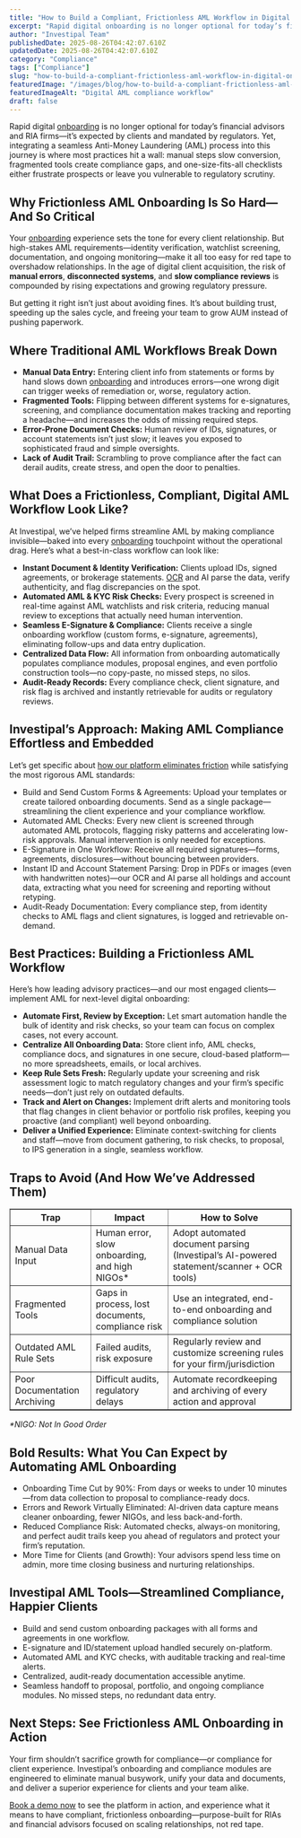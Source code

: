 ```yaml
---
title: "How to Build a Compliant, Frictionless AML Workflow in Digital Onboarding: Tools, Traps, and Best Practices"
excerpt: "Rapid digital onboarding is no longer optional for today’s financial advisors and RIA firms-it’s expected by clients and mandated by regulators."
author: "Investipal Team"
publishedDate: 2025-08-26T04:42:07.610Z
updatedDate: 2025-08-26T04:42:07.610Z
category: "Compliance"
tags: ["Compliance"]
slug: "how-to-build-a-compliant-frictionless-aml-workflow-in-digital-onboarding-tools-traps-and-best-practices"
featuredImage: "/images/blog/how-to-build-a-compliant-frictionless-aml-workflow-in-digital-onboarding-tools-traps-and-best-practices__68ad3b1f6abdde603490f1d4_pexels-photo-6476186.jpeg"
featuredImageAlt: "Digital AML compliance workflow"
draft: false
---
```

<p>Rapid digital <a href="/blog/category/onboarding">onboarding</a> is no longer optional for today’s financial advisors and RIA firms—it’s expected by clients and mandated by regulators. Yet, integrating a seamless Anti-Money Laundering (AML) process into this journey is where most practices hit a wall: manual steps slow conversion, fragmented tools create compliance gaps, and one-size-fits-all checklists either frustrate prospects or leave you vulnerable to regulatory scrutiny.</p>

<h2>Why Frictionless AML Onboarding Is So Hard—And So Critical</h2>
<p>Your <a href="/blog/category/onboarding">onboarding</a> experience sets the tone for every client relationship. But high-stakes AML requirements—identity verification, watchlist screening, documentation, and ongoing monitoring—make it all too easy for red tape to overshadow relationships. In the age of digital client acquisition, the risk of <strong>manual errors</strong>, <strong>disconnected systems</strong>, and <strong>slow compliance reviews</strong> is compounded by rising expectations and growing regulatory pressure.</p>
<p>But getting it right isn’t just about avoiding fines. It’s about building trust, speeding up the sales cycle, and freeing your team to grow AUM instead of pushing paperwork.</p>

<h2>Where Traditional AML Workflows Break Down</h2>
<ul><li><strong>Manual Data Entry:</strong> Entering client info from statements or forms by hand slows down <a href="/blog/category/onboarding">onboarding</a> and introduces errors—one wrong digit can trigger weeks of remediation or, worse, regulatory action.</li><li><strong>Fragmented Tools:</strong> Flipping between different systems for e-signatures, screening, and compliance documentation makes tracking and reporting a headache—and increases the odds of missing required steps.</li><li><strong>Error-Prone Document Checks:</strong> Human review of IDs, signatures, or account statements isn’t just slow; it leaves you exposed to sophisticated fraud and simple oversights.</li><li><strong>Lack of Audit Trail:</strong> Scrambling to prove compliance after the fact can derail audits, create stress, and open the door to penalties.</li></ul>

<h2>What Does a Frictionless, Compliant, Digital AML Workflow Look Like?</h2>
<p>At Investipal, we’ve helped firms streamline AML by making compliance invisible—baked into every <a href="/blog/category/onboarding">onboarding</a> touchpoint without the operational drag. Here’s what a best-in-class workflow can look like:</p>
<ul><li><strong>Instant Document & Identity Verification:</strong> Clients upload IDs, signed agreements, or brokerage statements. <a href="/features/automated-statement-scanner">OCR</a> and AI parse the data, verify authenticity, and flag discrepancies on the spot.</li><li><strong>Automated AML & KYC Risk Checks:</strong> Every prospect is screened in real-time against AML watchlists and risk criteria, reducing manual review to exceptions that actually need human intervention.</li><li><strong>Seamless E-Signature & Compliance:</strong> Clients receive a single onboarding workflow (custom forms, e-signature, agreements), eliminating follow-ups and data entry duplication.</li><li><strong>Centralized Data Flow:</strong> All information from onboarding automatically populates compliance modules, proposal engines, and even portfolio construction tools—no copy-paste, no missed steps, no silos.</li><li><strong>Audit-Ready Records:</strong> Every compliance check, client signature, and risk flag is archived and instantly retrievable for audits or regulatory reviews.</li></ul>

<h2>Investipal’s Approach: Making AML Compliance Effortless and Embedded</h2>
<p>Let’s get specific about <a href="/">how our platform eliminates friction</a> while satisfying the most rigorous AML standards:</p>
<ul><li>Build and Send Custom Forms & Agreements: Upload your templates or create tailored onboarding documents. Send as a single package—streamlining the client experience and your compliance workflow.</li><li>Automated AML Checks: Every new client is screened through automated AML protocols, flagging risky patterns and accelerating low-risk approvals. Manual intervention is only needed for exceptions.</li><li>E-Signature in One Workflow: Receive all required signatures—forms, agreements, disclosures—without bouncing between providers.</li><li>Instant ID and Account Statement Parsing: Drop in PDFs or images (even with handwritten notes)—our OCR and AI parse all holdings and account data, extracting what you need for screening and reporting without retyping.</li><li>Audit-Ready Documentation: Every compliance step, from identity checks to AML flags and client signatures, is logged and retrievable on-demand.</li></ul>

<h2>Best Practices: Building a Frictionless AML Workflow</h2>
<p>Here’s how leading advisory practices—and our most engaged clients—implement AML for next-level digital onboarding:</p>
<ul><li><strong>Automate First, Review by Exception:</strong> Let smart automation handle the bulk of identity and risk checks, so your team can focus on complex cases, not every account.</li><li><strong>Centralize All Onboarding Data:</strong> Store client info, AML checks, compliance docs, and signatures in one secure, cloud-based platform—no more spreadsheets, emails, or local archives.</li><li><strong>Keep Rule Sets Fresh:</strong> Regularly update your screening and risk assessment logic to match regulatory changes and your firm’s specific needs—don’t just rely on outdated defaults.</li><li><strong>Track and Alert on Changes:</strong> Implement drift alerts and monitoring tools that flag changes in client behavior or portfolio risk profiles, keeping you proactive (and compliant) well beyond onboarding.</li><li><strong>Deliver a Unified Experience:</strong> Eliminate context-switching for clients and staff—move from document gathering, to risk checks, to proposal, to IPS generation in a single, seamless workflow.</li></ul>

<h2>Traps to Avoid (And How We’ve Addressed Them)</h2>
<table border="1" cellpadding="6" cellspacing="0">
<thead>
<tr><th>Trap</th><th>Impact</th><th>How to Solve</th></tr>
</thead>
<tbody>
<tr><td>Manual Data Input</td><td>Human error, slow onboarding, and high NIGOs*</td><td>Adopt automated document parsing (Investipal’s AI-powered statement/scanner + OCR tools)</td></tr>
<tr><td>Fragmented Tools</td><td>Gaps in process, lost documents, compliance risk</td><td>Use an integrated, end-to-end onboarding and compliance solution</td></tr>
<tr><td>Outdated AML Rule Sets</td><td>Failed audits, risk exposure</td><td>Regularly review and customize screening rules for your firm/jurisdiction</td></tr>
<tr><td>Poor Documentation Archiving</td><td>Difficult audits, regulatory delays</td><td>Automate recordkeeping and archiving of every action and approval</td></tr>
</tbody>
</table>
<p><em>*NIGO: Not In Good Order</em></p>

<h2>Bold Results: What You Can Expect by Automating AML Onboarding</h2>
<ul><li>Onboarding Time Cut by 90%: From days or weeks to under 10 minutes—from data collection to proposal to compliance-ready docs.</li><li>Errors and Rework Virtually Eliminated: AI-driven data capture means cleaner onboarding, fewer NIGOs, and less back-and-forth.</li><li>Reduced Compliance Risk: Automated checks, always-on monitoring, and perfect audit trails keep you ahead of regulators and protect your firm’s reputation.</li><li>More Time for Clients (and Growth): Your advisors spend less time on admin, more time closing business and nurturing relationships.</li></ul>

<h2>Investipal AML Tools—Streamlined Compliance, Happier Clients</h2>
<ul><li>Build and send custom onboarding packages with all forms and agreements in one workflow.</li><li>E-signature and ID/statement upload handled securely on-platform.</li><li>Automated AML and KYC checks, with auditable tracking and real-time alerts.</li><li>Centralized, audit-ready documentation accessible anytime.</li><li>Seamless handoff to proposal, portfolio, and ongoing compliance modules. No missed steps, no redundant data entry.</li></ul>

<h2>Next Steps: See Frictionless AML Onboarding in Action</h2>
<p>Your firm shouldn’t sacrifice growth for compliance—or compliance for client experience. Investipal’s onboarding and compliance modules are engineered to eliminate manual busywork, unify your data and documents, and deliver a superior experience for clients and your team alike.</p>
<p><a href="/book-a-demo">Book a demo now</a> to see the platform in action, and experience what it means to have compliant, frictionless onboarding—purpose-built for RIAs and financial advisors focused on scaling relationships, not red tape.</p>



